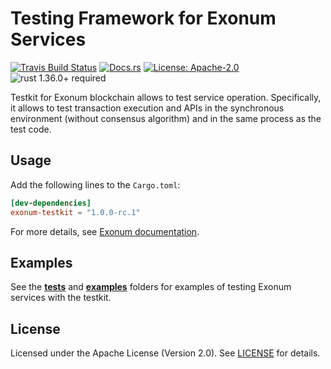 # Testing Framework for Exonum Services

[![Travis Build Status](https://img.shields.io/travis/exonum/exonum/master.svg?label=Linux%20Build)](https://travis-ci.com/exonum/exonum)
[![Docs.rs](https://docs.rs/exonum-testkit/badge.svg)](https://docs.rs/exonum-testkit)
[![License: Apache-2.0](https://img.shields.io/github/license/exonum/exonum.svg)](https://github.com/exonum/exonum/blob/master/LICENSE)
![rust 1.36.0+ required](https://img.shields.io/badge/rust-1.36.0+-blue.svg?label=Required%20Rust)

Testkit for Exonum blockchain allows to test service operation.
Specifically, it allows to test transaction execution
and APIs in the synchronous environment (without consensus algorithm)
and in the same process as the test code.

## Usage

Add the following lines to the `Cargo.toml`:

```toml
[dev-dependencies]
exonum-testkit = "1.0.0-rc.1"
```

For more details, see [Exonum documentation][documentation].

## Examples

See the [**tests**](tests) and [**examples**](examples) folders for examples
of testing Exonum services with the testkit.

## License

Licensed under the Apache License (Version 2.0). See [LICENSE](LICENSE) for details.

[documentation]: https://exonum.com/doc/version/latest/advanced/service-testing/
